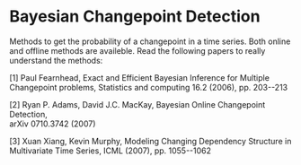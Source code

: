 


Bayesian Changepoint Detection
==============================

Methods to get the probability of a changepoint in a time series. Both online and offline methods are availeble. Read the following papers to really understand the methods:


[1] Paul Fearnhead, Exact and Efficient Bayesian Inference for Multiple                                    
    Changepoint problems, Statistics and computing 16.2 (2006), pp. 203--213                               
                                                                                                           
[2] Ryan P. Adams, David J.C. MacKay, Bayesian Online Changepoint Detection,                               
    arXiv 0710.3742 (2007)                                                                                 
                                                                                                           
[3] Xuan Xiang, Kevin Murphy, Modeling Changing Dependency Structure in                                    
    Multivariate Time Series, ICML (2007), pp. 1055--1062
